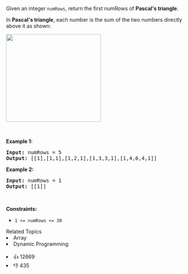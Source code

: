 <p>Given an integer <code>numRows</code>, return the first numRows of <strong>Pascal's triangle</strong>.</p>

<p>In <strong>Pascal's triangle</strong>, each number is the sum of the two numbers directly above it as shown:</p> 
<img alt="" src="https://upload.wikimedia.org/wikipedia/commons/0/0d/PascalTriangleAnimated2.gif" style="height:240px; width:260px" /> 
<p>&nbsp;</p> 
<p><strong class="example">Example 1:</strong></p> 
<pre><strong>Input:</strong> numRows = 5
<strong>Output:</strong> [[1],[1,1],[1,2,1],[1,3,3,1],[1,4,6,4,1]]
</pre>
<p><strong class="example">Example 2:</strong></p> 
<pre><strong>Input:</strong> numRows = 1
<strong>Output:</strong> [[1]]
</pre> 
<p>&nbsp;</p> 
<p><strong>Constraints:</strong></p>

<ul> 
 <li><code>1 &lt;= numRows &lt;= 30</code></li> 
</ul>

<div><div>Related Topics</div><div><li>Array</li><li>Dynamic Programming</li></div></div><br><div><li>👍 12669</li><li>👎 435</li></div>
